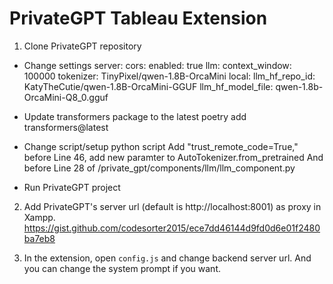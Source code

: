 # PrivateGPT Tableau Extension

1. Clone PrivateGPT repository
- Change settings
  server:
    cors:
      enabled: true
  llm:
    context_window: 100000
    tokenizer: TinyPixel/qwen-1.8B-OrcaMini
  local:
    llm_hf_repo_id: KatyTheCutie/qwen-1.8B-OrcaMini-GGUF
    llm_hf_model_file: qwen-1.8b-OrcaMini-Q8_0.gguf
- Update transformers package to the latest
poetry add transformers@latest
- Change script/setup python script
Add "trust_remote_code=True," before Line 46, add new paramter to AutoTokenizer.from_pretrained
And before Line 28 of /private_gpt/components/llm/llm_component.py

- Run PrivateGPT project

2. Add PrivateGPT's server url (default is http://localhost:8001) as proxy in Xampp.
https://gist.github.com/codesorter2015/ece7dd46144d9fd0d6e01f2480ba7eb8

3. In the extension, open `config.js` and change backend server url.
And you can change the system prompt if you want.

